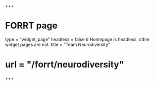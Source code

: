 +++
# FORRT page
type = "widget_page"
headless = false  # Homepage is headless, other widget pages are not.
title = "Team Neurodiversity"
# url = "/forrt/neurodiversity"
+++

